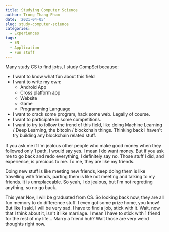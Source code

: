 ```yaml
---
title: Studying Computer Science
author: Trong-Thang Pham
date: '2021-04-05'
slug: study-computer-science
categories:
  - Experiences
tags:
  - EN
  - Application
  - Fun stuff
---
```


Many study CS to find jobs, I study CompSci because:

- I want to know what fun about this field
- I want to write my own:
  - Android App
  - Cross platform app
  - Website
  - Game
  - Programming Language
- I want to crack some program, hack some web. Legally of course.
- I want to participate in some competitions.
- I want to try to follow the trend of this field, like doing Machine Learning / Deep Learning, the bitcoin / blockchain things. Thinking back i haven't try building any blockchain related stuff.

If you ask me if I'm jealous other people who make good money when they followed only 1 path, I would say yes. I mean I do want money. But if you ask me to go back and redo everything, I definitely say no. Those stuff I did, and experience, is precious to me. To me, they are like my friends.

Doing new stuff is like meeting new friends, keep doing them is like travelling with friends, parting them is like not meeting and talking to my friends. It is unreplaceable. So yeah, I do jealous, but I'm not regretting anything, so no go back. 

This year Nov, I will be graduated from CS. So looking back now, they are all fun memory to do difference stuff. I even got some prize home, you know! But like I said, I will be very sad. I have to find a job, stick with it. Wait, now that I think about it, isn't it like marriage. I mean I have to stick with 1 friend for the rest of my life... Marry a friend huh? Wait those are very weird thoughts right now. 



